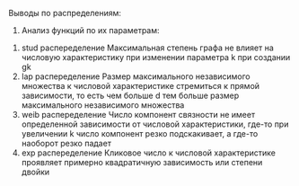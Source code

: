 Выводы по распределениям:

1. Анализ функций по их параметрам:

1) stud распеределение
   Максимальная степень графа не влияет на числовую характеристику при изменении параметра k при создании gk 
2) lap распеределение
    Размер максимального независимого множества к числовой характеристике стремиться к прямой зависимости, то есть чем больше d тем больше размер максимального независимого множества
3) weib распеределение
   Число компонент связности не имеет определенной зависимости от числовой характеристики, где-то при увеличении k число компонент резко подскакивает, а где-то наоборот резко падает
4) exp распеределение
   Кликовое число к числовой характеристике проявляет примерно квадратичную зависимость или степени двойки

